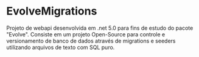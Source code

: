 # EvolveMigrations
Projeto de webapi desenvolvida em .net 5.0 para fins de estudo do pacote "Evolve". Consiste em um projeto Open-Source para controle e versionamento de banco de dados através de migrations e seeders utilizando arquivos de texto com SQL puro.
